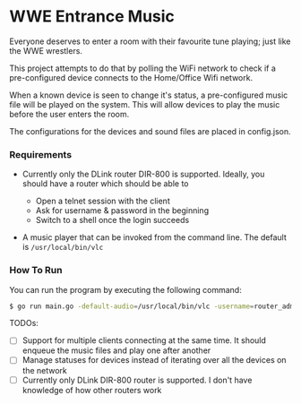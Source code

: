 # WWE Entrance Music 

Everyone deserves to enter a room with their favourite tune playing; just like the 
WWE wrestlers. 

This project attempts to do that by polling the WiFi network to check 
if a pre-configured device connects to the Home/Office Wifi network. 

When a known device is seen to change it's status, a pre-configured music file
will be played on the system. This will allow devices to play the music before the 
user enters the room. 

The configurations for the devices and sound files are placed in config.json.

### Requirements

* Currently only the DLink router DIR-800 is supported. Ideally, you should have a router
  which should be able to 
  * Open a telnet session with the client
  * Ask for username & password in the beginning
  * Switch to a shell once the login succeeds

* A music player that can be invoked from the command line. The default is `/usr/local/bin/vlc`

### How To Run

You can run the program by executing the following command: 

```bash
$ go run main.go -default-audio=/usr/local/bin/vlc -username=router_admin -password=router_password
```

TODOs: 
- [ ] Support for multiple clients connecting at the same time. It should enqueue the music files and play one after    another
- [ ] Manage statuses for devices instead of iterating over all the devices on the network
- [ ] Currently only DLink DIR-800 router is supported. I don't have knowledge of how other routers work
